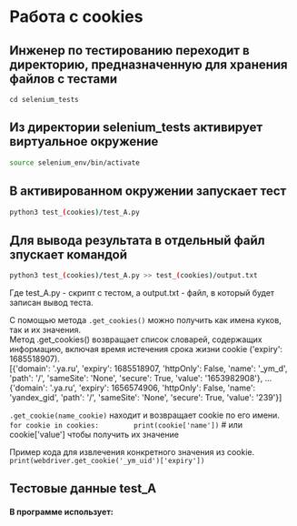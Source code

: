 # Работа с cookies

## Инженер по тестированию переходит в директорию, предназначенную для хранения файлов с тестами
```
cd selenium_tests
```
## Из директории selenium_tests активирует виртуальное окружение
```sh
source selenium_env/bin/activate
```
## В активированном окружении запускает тест 
```sh
python3 test_(cookies)/test_A.py
```
## Для вывода результата в отдельный файл зпускает командой 
```sh
python3 test_(cookies)/test_A.py >> test_(cookies)/output.txt
```
Где test_A.py -  скрипт с тестом, а output.txt - файл, в который будет записан вывод теста.

С помощью метода ```.get_cookies()``` можно получить как имена куков, так и их значения.\
Метод .get_cookies() возвращает список словарей, содержащих информацию, включая время истечения срока жизни cookie ('expiry': 1685518907).\
[{'domain': '.ya.ru',
  'expiry': 1685518907,
  'httpOnly': False,
  'name': '_ym_d',
  'path': '/',
  'sameSite': 'None',
  'secure': True,
  'value': '1653982908'},
  ...
   {'domain': '.ya.ru',
  'expiry': 1656574906,
  'httpOnly': False,
  'name': 'yandex_gid',
  'path': '/',
  'sameSite': 'None',
  'secure': True,
  'value': '239'}]

```.get_cookie(name_cookie)```
находит и возвращает cookie по его имени.\
```for cookie in cookies:```
```        print(cookie['name'])``` # или cookie['value'] чтобы получить их значение

Пример кода для извлечения конкретного значения из cookie.\
```print(webdriver.get_cookie('_ym_uid')['expiry'])```

## Тестовые данные test_A

#### В программе использует: 